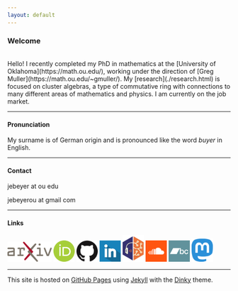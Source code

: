 ```yaml
---
layout: default
---
```


### Welcome

<br/> 
Hello! I recently completed my PhD in mathematics at the [University of Oklahoma](https://math.ou.edu/), working under the direction of [Greg Muller](https://math.ou.edu/~gmuller/). My [research](./research.html) is focused on cluster algebras, a type of commutative ring with connections to many different areas of mathematics and physics. I am currently on the job market.

---

#### Pronunciation

My surname is of German origin and is pronounced like the word *buyer* in English.

---

#### Contact

jebeyer at ou edu

jebeyerou at gmail com

---

#### Links


<a href="https://arxiv.org/a/beyer_j_2.html"><img src="./assets/arxiv-logo.png" alt="arXiv" width="100"/></a> 
<a href="https://orcid.org/0000-0002-2499-2863"><img src="./assets/ORCID-logo.png" alt="ORCID" width="48"/></a>
<a href="https://github.com/jebeyer"><img src="./assets/GitHub-Mark-120px-plus.png" alt="GitHub" width="48"/></a> 
<a href="https://www.linkedin.com/in/james-beyer-72558767"><img src="./assets/linkedin-icon-512.png" alt="LinkedIn" width="48"/></a> 
<a href="https://listenbrainz.org/user/whistlingkitty/"><img src="./assets/ListenBrainz_Logo.png" alt="ListenBrainz" width="48"/></a> 
<a href="https://soundcloud.com/whistlingkitty"><img src="./assets/soundcloud-icon.png" alt="Soundcloud" width="48"/></a> 
<a href="https://whistlingkitty.bandcamp.com"><img src="./assets/bandcamp-button-square-green-512.png" alt="Bandcamp" width="48"/></a> 
<a rel="me" href="https://mathstodon.xyz/@jebeyer"><img src="./assets/mastodon_logo.svg" alt="Mastodon" width="48"/></a> 

---

This site is hosted on [GitHub Pages](https://pages.github.com) using [Jekyll](https://jekyllrb.com/) with the [Dinky](https://github.com/pages-themes/dinky) theme.
